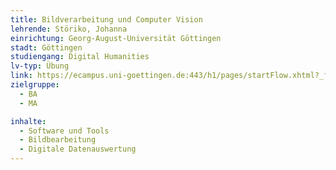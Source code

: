 ```yaml
---
title: Bildverarbeitung und Computer Vision
lehrende: Störiko, Johanna
einrichtung: Georg-August-Universität Göttingen
stadt: Göttingen
studiengang: Digital Humanities
lv-typ: Übung
link: https://ecampus.uni-goettingen.de:443/h1/pages/startFlow.xhtml?_flowId=detailView-flow&unitId=53079&periodId=276&navigationPosition=studiesOffered,searchCourses
zielgruppe:
  - BA
  - MA

inhalte:
  - Software und Tools
  - Bildbearbeitung
  - Digitale Datenauswertung
---
```

 
